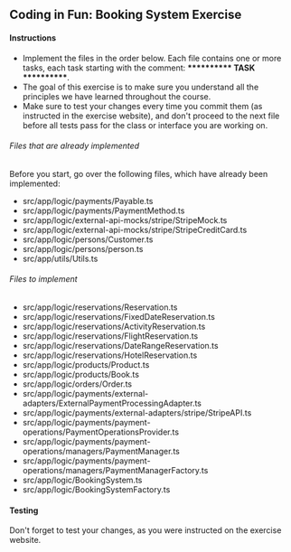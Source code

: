 ## Coding in Fun: Booking System Exercise

#### Instructions
- Implement the files in the order below. Each file contains one or more tasks, each task starting with the comment: __********** TASK **********__.
- The goal of this exercise is to make sure you understand all the principles we have learned throughout the course.
- Make sure to test your changes every time you commit them (as instructed in the exercise website), and don't proceed to the
next file before all tests pass for the class or interface you are working on.

###### Files that are already implemented
Before you start, go over the following files, which have already been implemented:
- src/app/logic/payments/Payable.ts
- src/app/logic/payments/PaymentMethod.ts
- src/app/logic/external-api-mocks/stripe/StripeMock.ts
- src/app/logic/external-api-mocks/stripe/StripeCreditCard.ts
- src/app/logic/persons/Customer.ts
- src/app/logic/persons/person.ts
- src/app/utils/Utils.ts

###### Files to implement
- src/app/logic/reservations/Reservation.ts
- src/app/logic/reservations/FixedDateReservation.ts
- src/app/logic/reservations/ActivityReservation.ts
- src/app/logic/reservations/FlightReservation.ts
- src/app/logic/reservations/DateRangeReservation.ts
- src/app/logic/reservations/HotelReservation.ts
- src/app/logic/products/Product.ts
- src/app/logic/products/Book.ts
- src/app/logic/orders/Order.ts
- src/app/logic/payments/external-adapters/ExternalPaymentProcessingAdapter.ts
- src/app/logic/payments/external-adapters/stripe/StripeAPI.ts
- src/app/logic/payments/payment-operations/PaymentOperationsProvider.ts
- src/app/logic/payments/payment-operations/managers/PaymentManager.ts
- src/app/logic/payments/payment-operations/managers/PaymentManagerFactory.ts
- src/app/logic/BookingSystem.ts
- src/app/logic/BookingSystemFactory.ts

#### Testing
Don't forget to test your changes, as you were instructed on the exercise website.